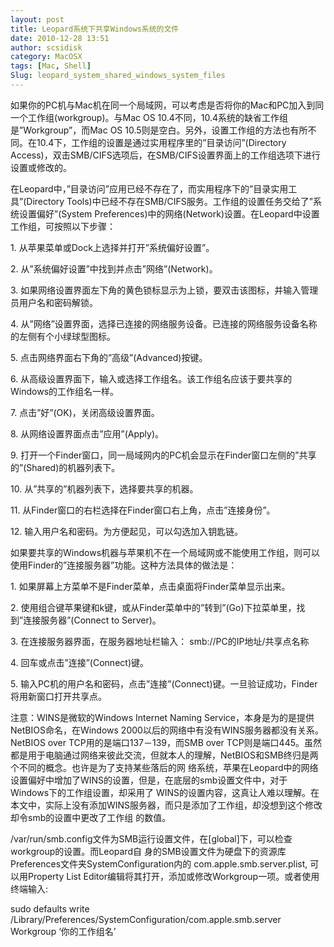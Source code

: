 ```yaml
---
layout: post
title: Leopard系统下共享Windows系统的文件
date: 2010-12-28 13:51
author: scsidisk
category: MacOSX
tags: [Mac, Shell]
Slug: leopard_system_shared_windows_system_files
---
```


如果你的PC机与Mac机在同一个局域网，可以考虑是否将你的Mac和PC加入到同一个工作组(workgroup)。与Mac
OS 10.4不同，10.4系统的缺省工作组是”Workgroup”，而Mac OS
10.5则是空白。另外，设置工作组的方法也有所不同。在10.4下，工作组的设置是通过实用程序里的”目录访问”(Directory
Access)，双击SMB/CIFS选项后，在SMB/CIFS设置界面上的工作组选项下进行设置或修改的。

在Leopard中，”目录访问”应用已经不存在了，而实用程序下的”目录实用工具”(Directory
Tools)中已经不存在SMB/CIFS服务。工作组的设置任务交给了”系统设置偏好”(System
Preferences)中的网络(Network)设置。在Leopard中设置工作组，可按照以下步骤：

​1. 从苹果菜单或Dock上选择并打开”系统偏好设置”。

​2. 从”系统偏好设置”中找到并点击”网络”(Network)。

​3.
如果网络设置界面左下角的黄色锁标显示为上锁，要双击该图标，并输入管理员用户名和密码解锁。

​4.
从”网络”设置界面，选择已连接的网络服务设备。已连接的网络服务设备名称的左侧有个小绿球型图标。

​5. 点击网络界面右下角的”高级”(Advanced)按键。

​6.
从高级设置界面下，输入或选择工作组名。该工作组名应该于要共享的Windows的工作组名一样。

​7. 点击”好”(OK)，关闭高级设置界面。

​8. 从网络设置界面点击”应用”(Apply)。

​9.
打开一个Finder窗口，同一局域网内的PC机会显示在Finder窗口左侧的”共享的”(Shared)的机器列表下。

​10. 从”共享的”机器列表下，选择要共享的机器。

​11. 从Finder窗口的右栏选择在Finder窗口右上角，点击”连接身份”。

​12. 输入用户名和密码。为方便起见，可以勾选加入钥匙链。

如果要共享的Windows机器与苹果机不在一个局域网或不能使用工作组，则可以使用Finder的”连接服务器”功能。这种方法具体的做法是：

​1. 如果屏幕上方菜单不是Finder菜单，点击桌面将Finder菜单显示出来。

​2.
使用组合键苹果键和k键，或从Finder菜单中的”转到”(Go)下拉菜单里，找到”连接服务器”(Connect
to Server)。

​3. 在连接服务器界面，在服务器地址栏输入： smb://PC的IP地址/共享点名称

​4. 回车或点击”连接”(Connect)键。

​5.
输入PC机的用户名和密码，点击”连接”(Connect)键。一旦验证成功，Finder将用新窗口打开共享点。

注意：WINS是微软的Windows Internet Naming
Service，本身是为的是提供NetBIOS命名，在Windows
2000以后的网络中有没有WINS服务器都没有关系。NetBIOS over
TCP用的是端口137－139，而SMB over
TCP则是端口445。虽然都是用于电脑通过网络来彼此交流，但就本人的理解，NetBIOS和SMB终归是两个不同的概念。也许是为了支持某些落后的网
络系统，苹果在Leopard中的网络设置偏好中增加了WINS的设置，但是，在底层的smb设置文件中，对于Windows下的工作组设置，却采用了
WINS的设置内容，这真让人难以理解。在本文中，实际上没有添加WINS服务器，而只是添加了工作组，却没想到这个修改却令smb的设置中更改了工作组
的数值。

/var/run/smb.config文件为SMB运行设置文件，在[global]下，可以检查workgroup的设置。而Leopard自
身的SMB设置文件为硬盘下的资源库Preferences文件夹SystemConfiguration内的
com.apple.smb.server.plist, 可以用Property List
Editor编辑将其打开，添加或修改Workgroup一项。或者使用终端输入:

sudo defaults write
/Library/Preferences/SystemConfiguration/com.apple.smb.server Workgroup
‘你的工作组名’

<div class="posttagsblock">
</div>

